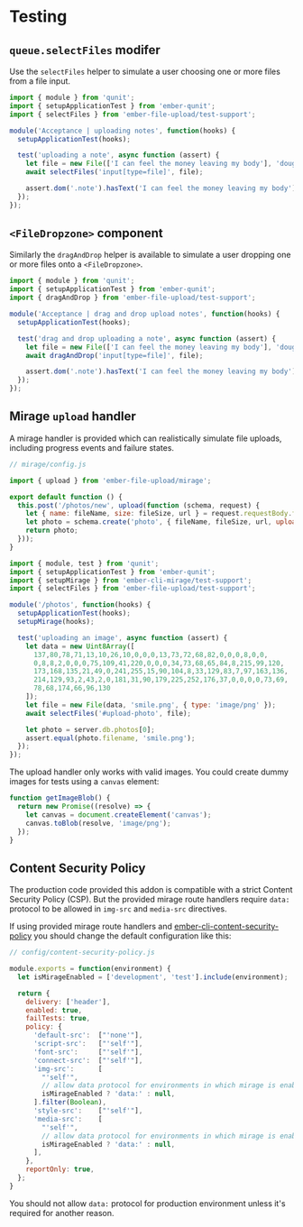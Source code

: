 # Testing

## `queue.selectFiles` modifer

Use the `selectFiles` helper to simulate a user choosing one or more files from a file input.

```js
import { module } from 'qunit';
import { setupApplicationTest } from 'ember-qunit';
import { selectFiles } from 'ember-file-upload/test-support';

module('Acceptance | uploading notes', function(hooks) {
  setupApplicationTest(hooks);

  test('uploading a note', async function (assert) {
    let file = new File(['I can feel the money leaving my body'], 'douglas_coupland.txt', { type: 'text/plain' });
    await selectFiles('input[type=file]', file);

    assert.dom('.note').hasText('I can feel the money leaving my body');
  });
});
```

## `<FileDropzone>` component

Similarly the `dragAndDrop` helper is available to simulate a user dropping one or more files onto a `<FileDropzone>`.

```js
import { module } from 'qunit';
import { setupApplicationTest } from 'ember-qunit';
import { dragAndDrop } from 'ember-file-upload/test-support';

module('Acceptance | drag and drop upload notes', function(hooks) {
  setupApplicationTest(hooks);

  test('drag and drop uploading a note', async function (assert) {
    let file = new File(['I can feel the money leaving my body'], 'douglas_coupland.txt', { type: 'text/plain' });
    await dragAndDrop('input[type=file]', file);

    assert.dom('.note').hasText('I can feel the money leaving my body');
  });
});
```

## Mirage `upload` handler

A mirage handler is provided which can realistically simulate file uploads, including progress events and failure states.

```js
// mirage/config.js

import { upload } from 'ember-file-upload/mirage';

export default function () {
  this.post('/photos/new', upload(function (schema, request) {
    let { name: fileName, size: fileSize, url } = request.requestBody.file;
    let photo = schema.create('photo', { fileName, fileSize, url, uploadedAt: new Date() });
    return photo;
  }));
}
```

```js
import { module, test } from 'qunit';
import { setupApplicationTest } from 'ember-qunit';
import { setupMirage } from 'ember-cli-mirage/test-support';
import { selectFiles } from 'ember-file-upload/test-support';

module('/photos', function(hooks) {
  setupApplicationTest(hooks);
  setupMirage(hooks);

  test('uploading an image', async function (assert) {
    let data = new Uint8Array([
      137,80,78,71,13,10,26,10,0,0,0,13,73,72,68,82,0,0,0,8,0,0,
      0,8,8,2,0,0,0,75,109,41,220,0,0,0,34,73,68,65,84,8,215,99,120,
      173,168,135,21,49,0,241,255,15,90,104,8,33,129,83,7,97,163,136,
      214,129,93,2,43,2,0,181,31,90,179,225,252,176,37,0,0,0,0,73,69,
      78,68,174,66,96,130
    ]);
    let file = new File(data, 'smile.png', { type: 'image/png' });
    await selectFiles('#upload-photo', file);

    let photo = server.db.photos[0];
    assert.equal(photo.filename, 'smile.png');
  });
});
```

The upload handler only works with valid images. You could create dummy images for tests using a `canvas` element:

```js
function getImageBlob() {
  return new Promise((resolve) => {
    let canvas = document.createElement('canvas');
    canvas.toBlob(resolve, 'image/png');
  });
}
```

## Content Security Policy

The production code provided this addon is compatible with a strict Content Security Policy (CSP). But the provided mirage route handlers require `data:` protocol to be allowed in `img-src` and `media-src` directives.

If using provided mirage route handlers and [ember-cli-content-security-policy](https://github.com/rwjblue/ember-cli-content-security-policy#ember-cli-content-security-policy) you should change the default configuration like this:

```js
// config/content-security-policy.js

module.exports = function(environment) {
  let isMirageEnabled = ['development', 'test'].include(environment);

  return {
    delivery: ['header'],
    enabled: true,
    failTests: true,
    policy: {
      'default-src':  ["'none'"],
      'script-src':   ["'self'"],
      'font-src':     ["'self'"],
      'connect-src':  ["'self'"],
      'img-src':      [
        "'self'",
        // allow data protocol for environments in which mirage is enabled
        isMirageEnabled ? 'data:' : null,
      ].filter(Boolean),
      'style-src':    ["'self'"],
      'media-src':    [
        "'self'",
        // allow data protocol for environments in which mirage is enabled
        isMirageEnabled ? 'data:' : null,
      ],
    },
    reportOnly: true,
  };
}
```

You should not allow `data:` protocol for production environment unless it's required for another reason.
